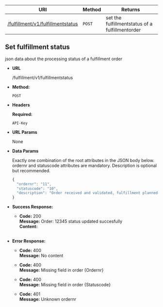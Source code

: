 | URI                                                                | Method | Returns                                              |
| ------------------------------------------------------------------ | ------ | ---------------------------------------------------- |
| [/fulfillment/v1/fulfillmentstatus](#set-fulfillment-status)       | `POST` | set the fulfillmentstatus of a fulfillmentorder      |

## **Set fulfillment status**

 json data about the processing status of a fulfillment order

- **URL**

  /fulfillment/v1/fulfillmentstatus

- **Method:**

  `POST`

- **Headers**

  **Required:**

  `API-Key` 

- **URL Params**

  None

- **Data Params**

  Exactly one combination of the root attributes in the JSON body below. ordernr and statuscode attributes are mandatory. Description is optional but recommended.

  ```javascript
  {
    "ordernr": "11",
    "statuscode": "10",
    "description": "Order received and validated, fulfillment planned for today"
  }
  ```

- **Success Response:**

  - **Code:** 200 <br />
    **Message:** Order: 12345 status updated succesfully <br />
    **Content:** <br /><br />

- **Error Response:**

  - **Code:** 400 <br />
    **Message:** No content

  - **Code:** 400 <br />
    **Message:** Missing field in order {Ordernr}

  - **Code:** 400 <br />
    **Message:** Missing field in order {Statuscode}

  - **Code:** 401 <br />
    **Message:** Unknown ordernr
